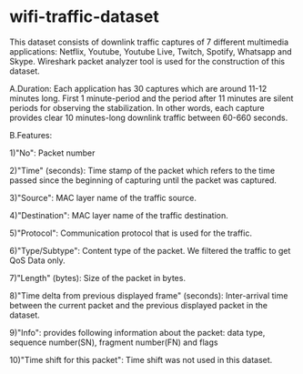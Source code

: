 # wifi-traffic-dataset

This dataset consists of downlink traffic captures of 7 different multimedia applications: Netflix, Youtube, Youtube Live, Twitch, Spotify, Whatsapp and Skype. Wireshark packet analyzer tool is used for the construction of this dataset.

A.Duration:
Each application has 30 captures which are around 11-12 minutes long.  First 1 minute-period and the period after 11 minutes are silent periods for observing the stabilization. In other words, each capture provides clear 10 minutes-long downlink traffic between 60-660 seconds.   

B.Features:

1)"No": Packet number

2)"Time" (seconds): Time stamp of the packet which refers to the time passed since the beginning of capturing until the packet was captured.

3)"Source": MAC layer name of the traffic source.

4)"Destination":  MAC layer name of the traffic destination.

5)"Protocol": Communication protocol that is used for the traffic.

6)"Type/Subtype": Content type of the packet. We filtered the traffic to get QoS Data only.

7)"Length" (bytes): Size of the packet in bytes.

8)"Time delta from previous displayed frame" (seconds): Inter-arrival time between the current packet and the previous displayed packet in the dataset. 

9)"Info": provides following information about the packet: data type, sequence number(SN), fragment number(FN) and flags

10)"Time shift for this packet": Time shift was not used in this dataset.

 
